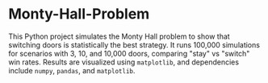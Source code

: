 # Monty-Hall-Problem
This Python project simulates the Monty Hall problem to show that switching doors is statistically the best strategy. It runs 100,000 simulations for scenarios with 3, 10, and 10,000 doors, comparing "stay" vs "switch" win rates. Results are visualized using `matplotlib`, and dependencies include `numpy`, `pandas`, and `matplotlib`.
